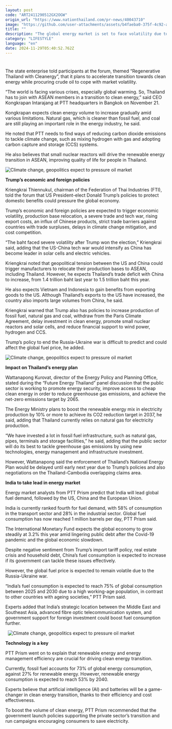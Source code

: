 ```yaml
---
layout: post
code: "ART2411290512GX2OGW"
origin_url: "https://www.nationthailand.com/pr-news/40043710"
image: "https://github.com/user-attachments/assets/b4faeba0-375f-4c92-aa79-d667a01dc157"
title: ""
description: "The global energy market is set to face volatility due to climate change, geopolitical tensions, and energy security trends, experts said during the Annual Petroleum Outlook Forum organised by PTT."
category: "LIFESTYLE"
language: "en"
date: 2024-11-29T05:40:52.762Z
---
```


# 









The state enterprise told participants at the forum, themed “Regenerative Thailand with Cleanergy”, that it plans to accelerate transition towards clean energy while procuring crude oil to cope with market volatility.

“The world is facing various crises, especially global warming. So, Thailand has to join with ASEAN members in a transition to clean energy,” said CEO Kongkrapan Intarajang at PTT headquarters in Bangkok on November 21.

Kongkrapan expects clean energy volume to increase gradually amid various limitations. Natural gas, which is cleaner than fossil fuel, and coal are still playing an important role in the energy industry, he said.

He noted that PTT needs to find ways of reducing carbon dioxide emissions to tackle climate change, such as mixing hydrogen with gas and adopting carbon capture and storage (CCS) systems.

He also believes that small nuclear reactors will drive the renewable energy transition in ASEAN, improving quality of life for people in Thailand.

  ![Climate change, geopolitics expect to pressure oil market](https://github.com/user-attachments/assets/e6ce7c06-529f-4b40-b520-8d4aabac4844)

**Trump’s economic and foreign policies**

Kriengkrai Thiennukul, chairman of the Federation of Thai Industries (FTI), told the forum that US President-elect Donald Trump’s policies to protect domestic benefits could pressure the global economy.

Trump’s economic and foreign policies are expected to trigger economic volatility, production base relocation, a severe trade and tech war, rising export costs, an influx of Chinese products, strict trade barriers against countries with trade surpluses, delays in climate change mitigation, and cost competition.

“The baht faced severe volatility after Trump won the election,” Kriengkrai said, adding that the US-China tech war would intensify as China has become leader in solar cells and electric vehicles.

Kriengkrai noted that geopolitical tension between the US and China could trigger manufacturers to relocate their production bases to ASEAN, including Thailand. However, he expects Thailand’s trade deficit with China to increase, from 1.4 trillion baht last year to 1.5 trillion baht this year.

He also expects Vietnam and Indonesia to gain benefits from exporting goods to the US. Although Thailand’s exports to the US have increased, the country also imports large volumes from China, he said.

Kriengkrai warned that Trump also has policies to increase production of fossil fuel, natural gas and coal, withdraw from the Paris Climate Agreement, delay investment in clean energy, promote small nuclear reactors and solar cells, and reduce financial support to wind power, hydrogen and CCS.

Trump’s policy to end the Russia-Ukraine war is difficult to predict and could affect the global fuel price, he added.

  ![Climate change, geopolitics expect to pressure oil market](https://media.nationthailand.com/uploads/images/contents/w1024/2024/11/j4M9UsgwGlJXlTs9GRLR.webp?x-image-process=style/lg-webp)

**Impact on Thailand’s energy plan**

Wattanapong Kurovat, director of the Energy Policy and Planning Office, stated during the “Future Energy Thailand” panel discussion that the public sector is working to promote energy security, improve access to cheap clean energy in order to reduce greenhouse gas emissions, and achieve the net-zero emissions target by 2065.

The Energy Ministry plans to boost the renewable energy mix in electricity production by 10% or more to achieve its CO2 reduction target in 2037, he said, adding that Thailand currently relies on natural gas for electricity production.

“We have invested a lot in fossil fuel infrastructure, such as natural gas, pipes, terminals and storage facilities,” he said, adding that the public sector will do its best to tackle greenhouse gas emissions by using new technologies, energy management and infrastructure investment.

However, Wattanapong said the enforcement of Thailand’s National Energy Plan would be delayed until early next year due to Trump’s policies and also negotiations on the Thailand-Cambodia overlapping claims area.

**India to take lead in energy market**

Energy market analysts from PTT Prism predict that India will lead global fuel demand, followed by the US, China and the European Union.

India is currently ranked fourth for fuel demand, with 58% of consumption in the transport sector and 28% in the industrial sector. Global fuel consumption has now reached 1 million barrels per day, PTT Prism said.

The International Monetary Fund expects the global economy to grow steadily at 3.2% this year amid lingering public debt after the Covid-19 pandemic and the global economic slowdown.

Despite negative sentiment from Trump’s import tariff policy, real estate crisis and household debt, China’s fuel consumption is expected to increase if its government can tackle these issues effectively.

However, the global fuel price is expected to remain volatile due to the Russia-Ukraine war.

“India’s fuel consumption is expected to reach 75% of global consumption between 2025 and 2030 due to a high working-age population, in contrast to other countries with ageing societies,” PTT Prism said.

Experts added that India’s strategic location between the Middle East and Southeast Asia, advanced fibre optic telecommunication system, and government support for foreign investment could boost fuel consumption further.

    ![Climate change, geopolitics expect to pressure oil market](https://github.com/user-attachments/assets/3c75f33d-b155-48a7-ab4b-cad6be2a8bcf)

**Technology is a key**

PTT Prism went on to explain that renewable energy and energy management efficiency are crucial for driving clean energy transition.

Currently, fossil fuel accounts for 73% of global energy consumption, against 27% for renewable energy. However, renewable energy consumption is expected to reach 53% by 2040.

Experts believe that artificial intelligence (AI) and batteries will be a game-changer in clean energy transition, thanks to their efficiency and cost effectiveness.

To boost the volume of clean energy, PTT Prism recommended that the government launch policies supporting the private sector’s transition and run campaigns encouraging consumers to save electricity.

